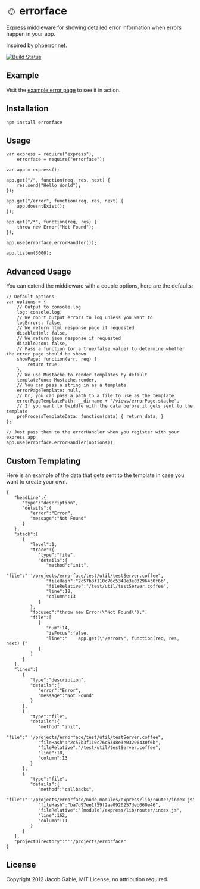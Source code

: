 &#9786; errorface
=================

[Express](http://expressjs.com) middleware for showing detailed error information when errors happen in your app.  

Inspired by [phperror.net](http://phperror.net).

[![Build Status](https://secure.travis-ci.org/jgable/errorface.png)](http://travis-ci.org/jgable/errorface)

## Example

Visit the [example error page](http://jgable.github.com/errorface/example.html) to see it in action.

## Installation

    npm install errorface

## Usage

    var express = require("express"),
        errorface = require("errorface");

    var app = express();

    app.get("/", function(req, res, next) {
        res.send("Hello World");
    });

    app.get("/error", function(req, res, next) {
        app.doesntExist();
    });

    app.get("/*", function(req, res) {
        throw new Error("Not Found");
    });

    app.use(errorface.errorHandler());

    app.listen(3000);


## Advanced Usage

You can extend the middleware with a couple options, here are the defaults:

    // Default options
    var options = {
        // Output to console.log
        log: console.log,
        // We don't output errors to log unless you want to
        logErrors: false,
        // We return html response page if requested
        disableHtml: false,
        // We return json response if requested
        disableJson: false,
        // Pass a function (or a true/false value) to determine whether the error page should be shown
        showPage: function(err, req) {
            return true;
        },
        // We use Mustache to render templates by default
        templateFunc: Mustache.render,
        // You can pass a string in as a template
        errorPageTemplate: null,
        // Or, you can pass a path to a file to use as the template
        errorPageTemplatePath: __dirname + "/views/errorPage.stache",
        // If you want to twiddle with the data before it gets sent to the template
        preProcessTemplateData: function(data) { return data; }
    };

    // Just pass them to the errorHandler when you register with your express app
    app.use(errorface.errorHandler(options));

## Custom Templating

Here is an example of the data that gets sent to the template in case you want to create your own.

    {
       "headLine":{
          "type":"description",
          "details":{
             "error":"Error",
             "message":"Not Found"
          }
       },
       "stack":[
          {
             "level":1,
             "trace":{
                "type":"file",
                "details":{
                   "method":"init",
                   "file":"''/projects/errorface/test/util/testServer.coffee",
                   "fileHash":"2c57b3f110c76c5348e3e03296430f6b",
                   "fileRelative":"/test/util/testServer.coffee",
                   "line":18,
                   "column":13
                }
             },
             "focused":"throw new Error(\"Not Found\");",
             "file":[
                {
                   "num":14,
                   "isFocus":false,
                   "line":"    app.get(\"/error\", function(req, res, next) {"
                }
             ]
          }
       ],
       "lines":[
          {
             "type":"description",
             "details":{
                "error":"Error",
                "message":"Not Found"
             }
          },
          {
             "type":"file",
             "details":{
                "method":"init",
                "file":"''/projects/errorface/test/util/testServer.coffee",
                "fileHash":"2c57b3f110c76c5348e3e03296430f6b",
                "fileRelative":"/test/util/testServer.coffee",
                "line":18,
                "column":13
             }
          },
          {
             "type":"file",
             "details":{
                "method":"callbacks",
                "file":"''/projects/errorface/node_modules/express/lib/router/index.js",
                "fileHash":"ba7d97ee1f59f2aa0920257deb060e46",
                "fileRelative":"[module]/express/lib/router/index.js",
                "line":162,
                "column":11
             }
          }
       ],
       "projectDirectory":"''/projects/errorface"
    }

## License

Copyright 2012 Jacob Gable, MIT License; no attribution required.